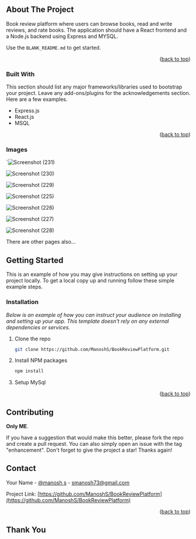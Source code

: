 <!-- Improved compatibility of back to top link: See: https://github.com/othneildrew/Best-README-Template/pull/73 -->
<a id="readme-top"></a>


<!-- ABOUT THE PROJECT -->
## About The Project

Book review platform where users can browse books, read and write reviews, and
rate books. The application should have a React frontend and a Node.js backend using Express
and MYSQL.

Use the `BLANK_README.md` to get started.

<p align="right">(<a href="#readme-top">back to top</a>)</p>



### Built With

This section should list any major frameworks/libraries used to bootstrap your project. Leave any add-ons/plugins for the acknowledgements section. Here are a few examples.

* Express.js
* React.js
* MSQL

<p align="right">(<a href="#readme-top">back to top</a>)</p>

### Images
`![Screenshot (231)](https://github.com/user-attachments/assets/22699029-37bb-47cc-84af-2fca8ef4a22a)


![Screenshot (230)](https://github.com/user-attachments/assets/726bbf5f-a70c-4dbe-8d83-46d44ad4e103)

![Screenshot (229)](https://github.com/user-attachments/assets/fb253bc4-11b5-47c7-92c4-4d2296935ac2)


![Screenshot (225)](https://github.com/user-attachments/assets/76a12ec2-f349-4890-aaf4-63bbcacbf6ff)


![Screenshot (226)](https://github.com/user-attachments/assets/d82ca677-b8b7-4b13-840a-0129f72e4d8a)


![Screenshot (227)](https://github.com/user-attachments/assets/592b5af3-7bb9-47a2-9d68-19a9715b3be4)


![Screenshot (228)](https://github.com/user-attachments/assets/ce113bb8-ec90-46d5-b98e-5e4b0a78b1a1)

There are other pages also...

## Getting Started

This is an example of how you may give instructions on setting up your project locally.
To get a local copy up and running follow these simple example steps.


### Installation

_Below is an example of how you can instruct your audience on installing and setting up your app. This template doesn't rely on any external dependencies or services._

1. Clone the repo
   ```sh
   git clone https://github.com/ManoshS/BookReviewPlatform.git
   ```
2. Install NPM packages
   ```sh
   npm install
   ```
3. Setup MySql

<p align="right">(<a href="#readme-top">back to top</a>)</p>




<!-- CONTRIBUTING -->
## Contributing

**Only ME**.

If you have a suggestion that would make this better, please fork the repo and create a pull request. You can also simply open an issue with the tag "enhancement".
Don't forget to give the project a star! Thanks again!

## Contact

Your Name - [@manosh s](https://www.linkedin.com/in/manosh-s-930241273/) - smanosh73@gmail.com

Project Link: [https://github.com/ManoshS/BookReviewPlatform](https://github.com/ManoshS/BookReviewPlatform)

<p align="right">(<a href="#readme-top">back to top</a>)</p>

## Thank You 